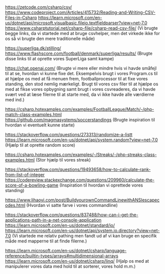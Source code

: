 https://zetcode.com/csharp/csv/ 
https://www.codeproject.com/Articles/415732/Reading-and-Writing-CSV-Files-in-Csharp
https://learn.microsoft.com/en-us/dotnet/api/microsoft.visualbasic.fileio.textfieldparser?view=net-7.0
https://www.csharptutorial.net/csharp-file/csharp-read-csv-file/ (Vi brugte begge links, da vi startede med at bruge csvhelper, men det virkede ikke for os så vi brugte den mere traditionelle måde)

https://superliga.dk/stilling/
https://www.flashscore.com/football/denmark/superliga/results/ (Brugte disse links til at oprette vores SuperLiga samt kampe)

https://chat.openai.com/
(Brugte vi mere eller mindre hvis vi havde småfejl til at se, hvordan vi kunne fixe det. Eksempelvis brugt i vores Program.cs til at hjælpe os med at få menuen frem, footballprocessor til at fixe vores standing, den stod nemlig mærkeligt. Brugt til vores csv filer til at hjælpe os med at fikse vores opbygning samt brugt i vores csvreaderes, da vi havde svært ved at læse filerne til at starte med, da vi ikke havde alle værdierne med ind.)

https://csharp.hotexamples.com/examples/FootballLeague/Match/-/php-match-class-examples.html
https://github.com/magmasystems/soccerstandings (Brugte inspiration til hvordan vi eventuelt kunne starte)

https://stackoverflow.com/questions/273313/randomize-a-listt
https://learn.microsoft.com/en-us/dotnet/api/system.random?view=net-7.0 (Hjælp til at oprette random score)

https://csharp.hotexamples.com/examples/-/Streaks/-/php-streaks-class-examples.html (Stor hjælp til vores streak)

https://stackoverflow.com/questions/19493658/how-to-calculate-rank-from-list-of-integer
https://codereview.stackexchange.com/questions/209960/calculate-the-score-of-a-bowling-game (Inspiration til hvordan vi oprettede vores standing)

https://www.lihaoyi.com/post/BuildyourownCommandLinewithANSIescapecodes.html (Hvordan vi satte farve i vores commandline)

https://stackoverflow.com/questions/837488/how-can-i-get-the-applications-path-in-a-net-console-application
https://learn.microsoft.com/en-us/dotnet/standard/io/
https://learn.microsoft.com/en-us/dotnet/api/system.io.directory?view=net-7.0
(Vi startede me relativ pathing men fandt ud af vi kan bruge en specifik måde med mapperne til at finde filerne.)

https://learn.microsoft.com/en-us/dotnet/csharp/language-reference/builtin-types/arrays#multidimensional-arrays
https://learn.microsoft.com/en-us/dotnet/csharp/linq/ (Hjalp os med at manipulerer vores data med hold til at sorterer, vores hold m.m.)